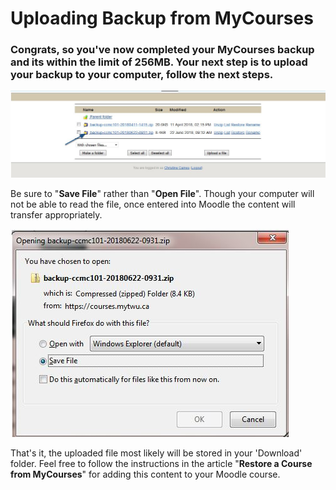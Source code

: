 # Uploading Backup from MyCourses

### Congrats, so you've now completed your MyCourses backup and its within the limit of 256MB. Your next step is to upload your backup to your computer, follow the next steps.

![](../.gitbook/assets/cap-1.JPG)

Be sure to "**Save File**" rather than "**Open File**". Though your computer will not be able to read the file, once entered into Moodle the content will transfer appropriately. 

![](../.gitbook/assets/cap-2.JPG)

That's it, the uploaded file most likely will be stored in your 'Download' folder. Feel free to follow the instructions in the article "**Restore a Course from MyCourses**" for adding this content to your Moodle course. 

